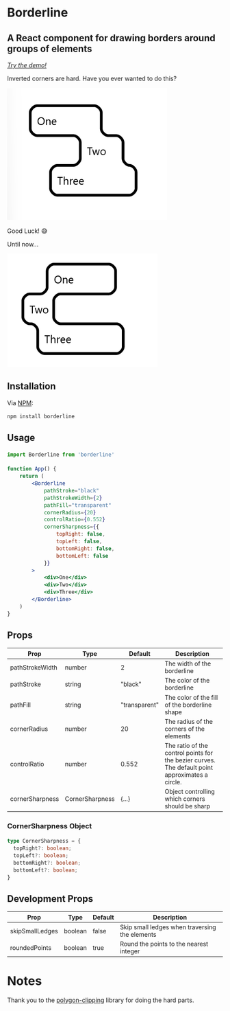 # Borderline
## A React component for drawing borders around groups of elements

[*Try the demo!*](https://mootline.github.io/borderline/)

Inverted corners are hard. Have you ever wanted to do this?

![Three uneven divs with a border around them](public/images/simple-three-divs.png)

Good Luck! 😅

Until now... 

![Three uneven divs with a border around them, animated gif](public/gifs/simple-three-divs.gif)

## Installation

Via [NPM](https://www.npmjs.com/package/borderline):
```bash
npm install borderline
```

## Usage

```jsx
import Borderline from 'borderline'

function App() {
    return (
        <Borderline
            pathStroke="black"
            pathStrokeWidth={2}
            pathFill="transparent"
            cornerRadius={20}
            controlRatio={0.552}
            cornerSharpness={{
                topRight: false,
                topLeft: false,
                bottomRight: false,
                bottomLeft: false
            }}
        >
            <div>One</div>
            <div>Two</div>
            <div>Three</div>
        </Borderline>
    )
}
```

## Props

| Prop            | Type             | Default       | Description                                                                                     |
| --------------- | ---------------- | ------------- | ----------------------------------------------------------------------------------------------- |
| pathStrokeWidth | number          | 2             | The width of the borderline                                                                     |
| pathStroke      | string          | "black"       | The color of the borderline                                                                     |
| pathFill        | string          | "transparent" | The color of the fill of the borderline shape                                                   |
| cornerRadius    | number          | 20            | The radius of the corners of the elements                                                       |
| controlRatio    | number          | 0.552        | The ratio of the control points for the bezier curves. The default point approximates a circle. |
| cornerSharpness | CornerSharpness | {...}         | Object controlling which corners should be sharp                                                |

### CornerSharpness Object

```typescript
type CornerSharpness = {
  topRight?: boolean;
  topLeft?: boolean;
  bottomRight?: boolean;
  bottomLeft?: boolean;
}
```

## Development Props

| Prop            | Type    | Default | Description                                    |
| --------------- | ------- | ------- | ---------------------------------------------- |
| skipSmallLedges | boolean | false   | Skip small ledges when traversing the elements |
| roundedPoints   | boolean | true    | Round the points to the nearest integer        |

# Notes
Thank you to the [polygon-clipping](https://www.npmjs.com/search?q=polygon-clipping) library for doing the hard parts.
